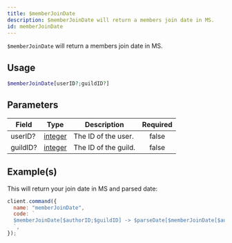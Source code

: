 ```yaml
---
title: $memberJoinDate
description: $memberJoinDate will return a members join date in MS.
id: memberJoinDate
---
```


`$memberJoinDate` will return a members join date in MS.

## Usage

```php
$memberJoinDate[userID?;guildID?]
```

## Parameters

| Field    | Type                                                                                                | Description          | Required |
| -------- | --------------------------------------------------------------------------------------------------- | -------------------- | :------: |
| userID?  | [integer](https://developer.mozilla.org/en-US/docs/Web/JavaScript/Reference/Global_Objects/Integer) | The ID of the user.  |  false   |
| guildID? | [integer](https://developer.mozilla.org/en-US/docs/Web/JavaScript/Reference/Global_Objects/Integer) | The ID of the guild. |  false   |

## Example(s)

This will return your join date in MS and parsed date:

```javascript
client.command({
  name: "memberJoinDate",
  code: `
  $memberJoinDate[$authorID;$guildID] -> $parseDate[$memberJoinDate[$authorID;$guildID]]
  `,
});
```
